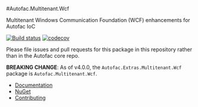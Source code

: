 #Autofac.Multitenant.Wcf

Multitenant Windows Communication Foundation (WCF) enhancements for Autofac IoC

[![Build status](https://ci.appveyor.com/api/projects/status/8v18c4umyxbx3ush?svg=true)](https://ci.appveyor.com/project/Autofac/autofac-multitenant-wcf) [![codecov](https://codecov.io/gh/Autofac/Autofac.Multitenant.Wcf/branch/develop/graph/badge.svg)](https://codecov.io/gh/Autofac/Autofac.Multitenant.Wcf)

Please file issues and pull requests for this package in this repository rather than in the Autofac core repo.

**BREAKING CHANGE**: As of v4.0.0, the `Autofac.Extras.Multitenant.Wcf` package is `Autofac.Multitenant.Wcf`.

- [Documentation](https://autofac.readthedocs.io/en/latest/advanced/multitenant.html)
- [NuGet](https://www.nuget.org/packages/Autofac.Multitenant.Wcf)
- [Contributing](https://autofac.readthedocs.io/en/latest/contributors.html)
